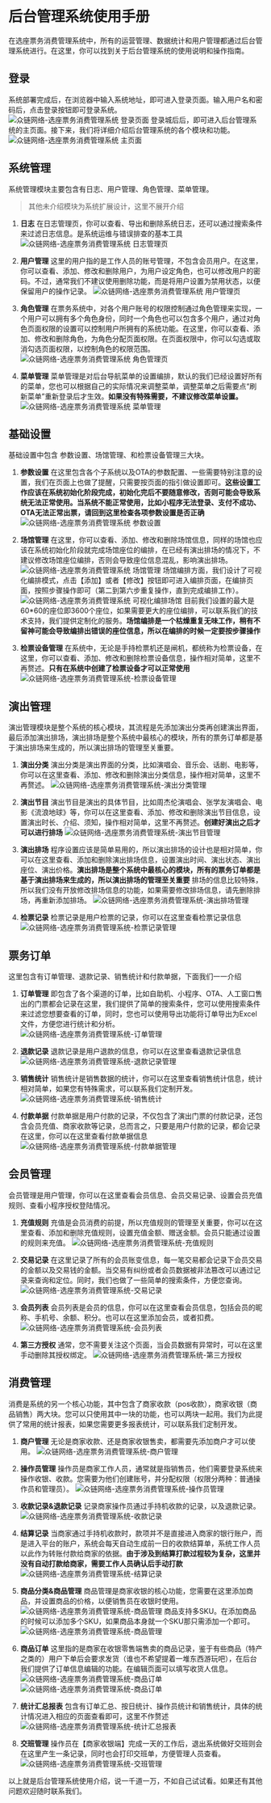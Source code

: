 # 后台管理系统使用手册

在选座票务消费管理系统中，所有的运营管理、数据统计和用户管理都通过后台管理系统进行。在这里，你可以找到关于后台管理系统的使用说明和操作指南。

## 登录

系统部署完成后，在浏览器中输入系统地址，即可进入登录页面。输入用户名和密码后，点击登录按钮即可登录系统。
![众链网络-选座票务消费管理系统 登录页面](./imgs/1722738792640.png)
登录城后后，即可进入后台管理系统的主页面。接下来，我们将详细介绍后台管理系统的各个模块和功能。
![众链网络-选座票务消费管理系统 主页面](./imgs/1722738872686.png)

## 系统管理

系统管理模块主要包含有日志、用户管理、角色管理、菜单管理。
>其他未介绍模块为系统扩展设计，这里不展开介绍

1. **日志**
在日志管理页，你可以查看、导出和删除系统日志，还可以通过搜索条件来过滤日志信息。是系统运维与错误排查的基本工具
![众链网络-选座票务消费管理系统 日志管理页](./imgs/1722739028736.png)

2. **用户管理**
这里的用户指的是工作人员的账号管理，不包含会员用户。在这里，你可以查看、添加、修改和删除用户，为用户设定角色，也可以修改用户的密码。不过，通常我们不建议使用删除功能，而是将用户设置为禁用状态，以便保留用户的操作记录。
  ![众链网络-选座票务消费管理系统 用户管理页](./imgs/1722739388469.png)

3. **角色管理**
在票务系统中，对各个用户账号的权限控制通过角色管理来实现，一个用户可以拥有多个角色身份，同时一个角色也可以包含多个用户，通过对角色页面权限的设置可以控制用户所拥有的系统功能。在这里，你可以查看、添加、修改和删除角色，为角色分配页面权限。在页面权限中，你可以勾选或取消勾选页面权限，以控制角色的权限范围。
![众链网络-选座票务消费管理系统 角色管理页](./imgs/1722739539369.png)

4. **菜单管理**
菜单管理是对后台导航菜单的设置编排，默认的我们已经设置好所有的菜单，您也可以根据自己的实际情况来调整菜单，调整菜单之后需要点“刷新菜单”重新登录后才生效。**如果没有特殊需要，不建议修改菜单设置。**
![众链网络-选座票务消费管理系统 菜单管理 ](./imgs/1722739761068.png)

## 基础设置

基础设置中包含 参数设置、场馆管理、和检票设备管理三大块。

1. **参数设置**
在这里包含各个子系统以及OTA的参数配置、一些需要特别注意的设置，我们在页面上也做了提醒，只需要按页面的指引做设置即可。**这些设置工作应该在系统初始化阶段完成，初始化完后不要随意修改，否则可能会导致系统无法正常使用。当系统不能正常使用，比如小程序无法登录、支付不成功、OTA无法正常出票，请回到这里检查各项参数设置是否正确**
![众链网络-选座票务消费管理系统 参数设置](./imgs/1722741421381.png)

2. **场馆管理**
在这里，你可以查看、添加、修改和删除场馆信息，同样的场馆也应该在系统初始化阶段就完成场馆座位的编排，在已经有演出排场的情况下，不建议修改场馆座位编排，否则会导致座位信息混乱，影响演出排场。
![众链网络-选座票务消费管理系统 场馆管理](./imgs/1722741627056.png)
场馆编排方面，我们设计了可视化编排模式，点击【添加】或者【修改】按钮即可进入编排页面，在编排页面，按照步骤操作即可（第二到第六步重复操作，直到完成编排工作）。
![众链网络-选座票务消费管理系统 可视化编排场馆](./imgs/1722741799291.png)
目前我们设置的最大是60*60的座位即3600个座位，如果需要更大的座位编排，可以联系我们的技术支持，我们提供定制化的服务。**场馆编排是一个枯燥重复无味工作，稍有不留神可能会导致编排出错误的座位信息，所以在编排的时候一定要按步骤操作**

3. **检票设备管理**
在系统中，无论是手持检票机还是闸机，都统称为检票设备，在这里，你可以查看、添加、修改和删除检票设备信息，操作相对简单，这里不再赘述。**只有在系统中创建了检票设备才可以正常使用**
![众链网络-选座票务消费管理系统-检票设备管理](./imgs/1722742540330.png)

## 演出管理

演出管理模块是整个系统的核心模块，其流程是先添加演出分类再创建演出界面，最后添加演出排场，演出排场是整个系统中最核心的模块，所有的票务订单都是基于演出排场来生成的，所以演出排场的管理至关重要。

1. **演出分类**
演出分类是演出界面的分类，比如演唱会、音乐会、话剧、电影等，你可以在这里查看、添加、修改和删除演出分类信息，操作相对简单，这里不再赘述。
![众链网络-选座票务消费管理系统-演出分类管理](./imgs/1722743154007.png)

2. **演出节目**
演出节目是演出的具体节目，比如周杰伦演唱会、张学友演唱会、电影《流浪地球》等，你可以在这里查看、添加、修改和删除演出节目信息，设置演出时长、介绍、须知，操作相对简单，这里不再赘述。**创建好演出之后才可以进行排场**
![众链网络-选座票务消费管理系统-演出节目管理](./imgs/1722743337874.png)

3. **演出排场**
程序设置应该是简单易用的，所以演出排场的设计也是相对简单，你可以在这里查看、添加和删除演出排场信息，设置演出时间、演出状态、演出座位、演出价格。**演出排场是整个系统中最核心的模块，所有的票务订单都是基于演出排场来生成的，所以演出排场的管理至关重要** 排场的信息比较特殊，所以我们没有开放修改排场信息的功能，如果需要修改排场信息，请先删除排场，再重新添加排场。
![众链网络-选座票务消费管理系统-演出排场管理](./imgs/1722743483274.png)

4. **检票记录**
检票记录是用户检票的记录，你可以在这里查看检票记录信息
![众链网络-选座票务消费管理系统-检票记录管理](./imgs/1722743620253.png)

## 票务订单

这里包含有订单管理、退款记录、销售统计和付款单据，下面我们一一介绍

1. **订单管理**
即包含了各个渠道的订单，比如自助机、小程序、OTA、人工窗口售出的门票都会记录在这里，我们提供了简单的搜索条件，您可以使用搜索条件来过滤您想要查看的订单，同时，您也可以使用导出功能将订单导出为Excel文件，方便您进行统计和分析。
![众链网络-选座票务消费管理系统-订单管理](./imgs/1722743859462.png)

2. **退款记录**
退款记录是用户退款的信息，你可以在这里查看退款记录信息
![众链网络-选座票务消费管理系统-退款记录管理](./imgs/1722743883849.png)

3. **销售统计**
销售统计是销售数据的统计，你可以在这里查看销售统计信息，统计相对简单，如果您有特殊需求，可以联系我们定制开发。
![众链网络-选座票务消费管理系统-销售统计](./imgs/1722743926022.png)

4. **付款单据**
付款单据是用户付款的记录，不仅包含了演出门票的付款记录，还包含会员充值、商家收款等记录，总而言之，只要是用户付款的记录，都会记录在这里，你可以在这里查看付款单据信息
![众链网络-选座票务消费管理系统-付款单据管理](./imgs/1722744035093.png)

## 会员管理

会员管理是用户管理，你可以在这里查看会员信息、会员交易记录、设置会员充值规则、查看小程序授权登陆情况。

1. **充值规则**
充值是会员消费的前提，所以充值规则的管理至关重要，你可以在这里查看、添加和删除充值规则，设置充值金额、赠送金额。会员只能通过设置的规则来充值。
![众链网络-选座票务消费管理系统-充值规则](./imgs/1722744478729.png)

2. **交易记录**
在这里记录了所有的会员账变信息，每一笔交易都会记录下会员交易的金额以及交易钱的金额。当交易有纠纷或者会员数据被非法篡改可以通过记录来查询和定位。同时，我们也做了一些简单的搜索条件，方便您查询。
![众链网络-选座票务消费管理系统-交易记录](./imgs/1722744705976.png)

3. **会员列表**
会员列表是会员的信息，你可以在这里查看会员信息，包括会员的昵称、手机号、余额、积分。也可以在这里添加会员，或者扣费。
![众链网络-选座票务消费管理系统-会员列表](./imgs/1722744800598.png)

4. **第三方授权**
通常，您不需要关注这个页面，当会员数据有异常时，可以在这里手动删除其授权绑定。
![众链网络-选座票务消费管理系统-第三方授权](./imgs/1722744932540.png)

## 消费管理

消费是系统的另一个核心功能，其中包含了商家收款（pos收款），商家收银（商品销售）两大块。您可以只使用其中一块的功能，也可以两块一起用。我们为此提供了常用的统计报表，如果您需要更多报表统计，可以联系我们定制开发。

1. **商户管理**
无论是商家收款、还是商家收银售卖，都需要先添加商户才可以使用。
![众链网络-选座票务消费管理系统-商户管理](./imgs/1722745526639.png)

2. **操作员管理**
操作员是商家工作人员，通常就是指销售员，他们需要登录系统来操作收银、收款。您需要为他们创建账号，并分配权限（权限分两种：普通操作员和管理员）。
![众链网络-选座票务消费管理系统-操作员管理](./imgs/1722745682603.png)

3. **收款记录&退款记录**
记录商家操作员通过手持机收款的记录，以及退款记录。
![众链网络-选座票务消费管理系统-收款记录](./imgs/1722745805939.png)

4. **结算记录**
当商家通过手持机收款时，款项并不是直接进入商家的银行账户，而是进入平台的账户，系统会每天自动生成前一日的收款结算单，系统工作人员以此作为转账付款给商家的依据。**由于涉及到结算打款过程较为复杂，这里并没有自动打款给商家，需要工作人员确认后手动打款**
![众链网络-选座票务消费管理系统-结算记录](./imgs/1722746084027.png)

5. **商品分类&商品管理**
商品管理是商家收银的核心功能，您需要在这里添加商品，并设置商品的价格，以便销售员在收银时使用。
![众链网络-选座票务消费管理系统-商品管理](./imgs/1722746174724.png)
商品支持多SKU。在添加商品的时候可以添加多个SKU，如果商品本身就一个SKU那只需添加一个即可。
![众链网络-选座票务消费管理系统-商品管理](./imgs/1722746306621.png)

6. **商品订单**
这里指的是商家在收银零售端售卖的商品记录，鉴于有些商品（特产之类的）用户下单后会要求发货（谁也不希望提着一堆东西游玩吧），在后台我们提供了订单信息编辑的功能。在编辑页面可以填写收货人信息。
![众链网络-选座票务消费管理系统-商品订单](./imgs/1722746779218.png)
![众链网络-选座票务消费管理系统-商品订单](./imgs/1722746803673.png)

7. **统计汇总报表**
包含有订单汇总、按日统计、操作员统计和销售统计，具体的统计情况进入相应的页面查看即可，这里不作赘述
![众链网络-选座票务消费管理系统-统计汇总报表](./imgs/1722746913906.png)

8. **交班管理**
操作员在【商家收银端】完成一天的工作后，退出系统做好交班则会在这里产生一条记录，同时也会打印交班单，方便管理人员查看。
![众链网络-选座票务消费管理系统-交班管理](./imgs/1722747079361.png)

以上就是后台管理系统使用介绍，说一千道一万，不如自己试试看。如果还有其他问题欢迎随时联系我们。
